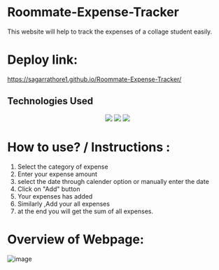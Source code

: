 # Roommate-Expense-Tracker
This website will help to track the expenses of a collage student easily.

# Deploy link:
https://sagarrathore1.github.io/Roommate-Expense-Tracker/

## Technologies Used

<center><a href="https://developer.mozilla.org/en-US/docs/Glossary/HTML5"><img src="https://img.shields.io/badge/HTML5-E34F26.svg?style=for-the-badge&logo=HTML5&logoColor=white"></a>
<a href="https://developer.mozilla.org/en-US/docs/Web/JavaScript"><img src="https://img.shields.io/badge/JavaScript-F7DF1E.svg?style=for-the-badge&logo=JavaScript&logoColor=black"></a>
<a href="https://developer.mozilla.org/en-US/docs/Web/CSS"><img src="https://img.shields.io/badge/CSS3-1572B6.svg?style=for-the-badge&logo=CSS3&logoColor=black"></a></center>



# How to use? / Instructions :
1) Select the category of expense  
2) Enter your expense amount
3) select the date through calender option or manually enter the date
4) Click on "Add" button
5) Your expenses has added
6) Similarly ,Add your all expenses
7) at the end you will get the sum of all expenses.

# Overview of Webpage:
![image](https://github.com/SagarRathore1/Roommate-Expense-Tracker/assets/169483518/88d6a7e3-0631-4e59-87f6-37edc91b3b9c)



